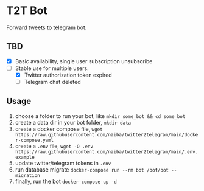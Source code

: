 # T2T Bot

Forward tweets to telegram bot.

## TBD

- [x] Basic availability, single user subscription unsubscribe
- [ ] Stable use for multiple users.
  - [x] Twitter authorization token expired
  - [ ] Telegram chat deleted

## Usage

1. choose a folder to run your bot, like `mkdir some_bot && cd some_bot`
2. create a data dir in your bot folder, `mkdir data`
3. create a docker compose file, `wget https://raw.githubusercontent.com/naiba/twitter2telegram/main/docker-compose.yaml`
4. create a `.env` file, `wget -O .env https://raw.githubusercontent.com/naiba/twitter2telegram/main/.env.example`
5. update twitter/telegram tokens in `.env`
6. run database migrate `docker-compose run --rm bot /bot/bot --migration`
7. finally, run the bot `docker-compose up -d`

